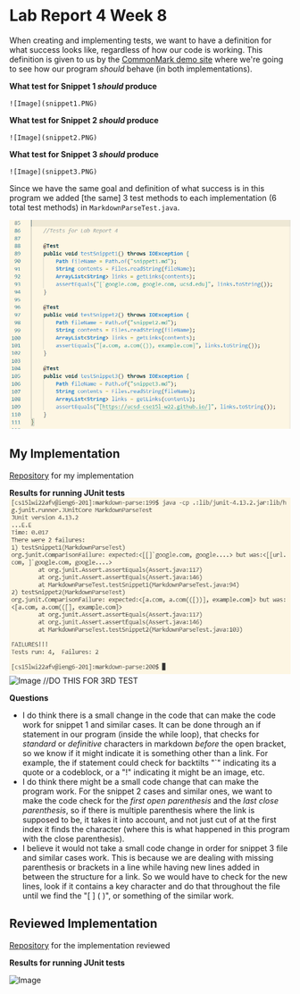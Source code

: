 # Lab Report 4 Week 8

When creating and implementing tests, we want to have a definition for what success looks like, regardless of how our code is working. This definition is given to us by the [CommonMark demo site](https://spec.commonmark.org/dingus/) where we're going to see how our program *should* behave (in both implementations).

**What test for Snippet 1 *should* produce**

    ![Image](snippet1.PNG)

**What test for Snippet 2 *should* produce**

    ![Image](snippet2.PNG)

**What test for Snippet 3 *should* produce**

    ![Image](snippet3.PNG)

Since we have the same goal and definition of what success is in this program we added [the same] 3 test methods to each implementation (6 total test methods) in `MarkdownParseTest.java`.

![Image](tests.PNG)


## My Implementation
[Repository](https://github.com/EvelyneAvila/markdown-parse) for my implementation

**Results for running JUnit tests**
![Image](test-own.PNG)
![Image](test-own1.PNG) //DO THIS FOR 3RD TEST

**Questions**
* I do think there is a small change in the code that can make the code work for snippet 1 and similar cases. It can be done through an if statement in our program (inside the while loop), that checks for *standard* or *definitive* characters in markdown *before* the open bracket, so we know if it might indicate it is something other than a link. For example, the if statement could check for backtilts "`" indicating its a quote or a codeblock, or a "!" indicating it might be an image, etc. 
* I do think there might be a small code change that can make the program work. For the snippet 2 cases and similar ones, we want to make the code check for the *first open parenthesis*  and the *last close parenthesis*, so if there is multiple parenthesis where the link is supposed to be, it takes it into account, and not just cut of at the first index it finds the character (where this is what happened in this program with the close parenthesis).
* I believe it would not take a small code change in order for snippet 3 file and similar cases work. This is because we are dealing with missing parenthesis or brackets in a line while having new lines added in between the structure for a link. So we would have to check for the new lines, look if it contains a key character and do that throughout the file until we find the "[ ] ( )", or something of the similar work.

## Reviewed Implementation
[Repository](https://github.com/iireneliao/markdown-parse) for the implementation reviewed

**Results for running JUnit tests**

![Image](test-re.PNG)